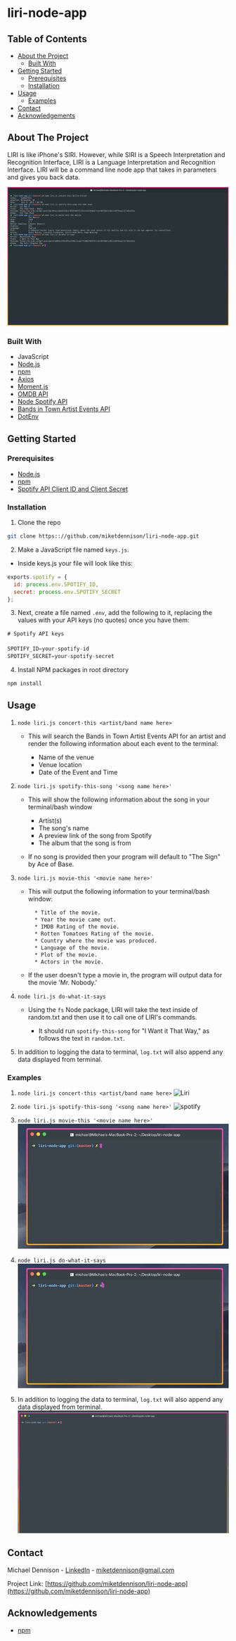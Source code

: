 # liri-node-app

## Table of Contents

* [About the Project](#about-the-project)
  * [Built With](#built-with)
* [Getting Started](#getting-started)
  * [Prerequisites](#prerequisites)
  * [Installation](#installation)
* [Usage](#usage)
  * [Examples](#examples)
* [Contact](#contact)
* [Acknowledgements](#acknowledgements)

## About The Project
LIRI is like iPhone's SIRI. However, while SIRI is a Speech Interpretation and Recognition Interface, LIRI is a Language Interpretation and Recognition Interface. LIRI will be a command line node app that takes in parameters and gives you back data.  


![Liri][product-screenshot]

### Built With
* JavaScript
* [Node.js](https://nodejs.org/en/)
* [npm](https://www.npmjs.com/)
* [Axios](https://www.npmjs.com/package/axios)
* [Moment.js](https://www.npmjs.com/package/moment)
* [OMDB API](http://www.omdbapi.com/)
* [Node Spotify API](https://www.npmjs.com/package/node-spotify-api)
* [Bands in Town Artist Events API](http://www.artists.bandsintown.com/bandsintown-api)
* [DotEnv](https://www.npmjs.com/package/dotenv)

## Getting Started

### Prerequisites
* [Node.js](https://nodejs.org/en/)
* [npm](https://npmjs.com/getnpm)
* [Spotify API Client ID and Client Secret](https://developer.spotify.com/documentation/general/guides/app-settings/)

### Installation
1. Clone the repo
```sh
git clone https:://github.com/miketdennison/liri-node-app.git
```

2. Make a JavaScript file named `keys.js`.

* Inside keys.js your file will look like this:

```js
exports.spotify = {
  id: process.env.SPOTIFY_ID,
  secret: process.env.SPOTIFY_SECRET
};
```

3. Next, create a file named `.env`, add the following to it, replacing the values with your API keys (no quotes) once you have them:

```js
# Spotify API keys

SPOTIFY_ID=your-spotify-id
SPOTIFY_SECRET=your-spotify-secret

```

4. Install NPM packages in root directory
```sh
npm install
```

## Usage

1. `node liri.js concert-this <artist/band name here>`

   * This will search the Bands in Town Artist Events API for an artist and render the following information about each event to the terminal:

     * Name of the venue
     * Venue location
     * Date of the Event and Time

2. `node liri.js spotify-this-song '<song name here>'`

   * This will show the following information about the song in your terminal/bash window

     * Artist(s)
     * The song's name
     * A preview link of the song from Spotify
     * The album that the song is from

   * If no song is provided then your program will default to "The Sign" by Ace of Base.

3. `node liri.js movie-this '<movie name here>'`

   * This will output the following information to your terminal/bash window:

     ```
       * Title of the movie.
       * Year the movie came out.
       * IMDB Rating of the movie.
       * Rotten Tomatoes Rating of the movie.
       * Country where the movie was produced.
       * Language of the movie.
       * Plot of the movie.
       * Actors in the movie.
     ```

   * If the user doesn't type a movie in, the program will output data for the movie 'Mr. Nobody.'

4. `node liri.js do-what-it-says`

   * Using the `fs` Node package, LIRI will take the text inside of random.txt and then use it to call one of LIRI's commands.

     * It should run `spotify-this-song` for "I Want it That Way," as follows the text in `random.txt`.

5. In addition to logging the data to terminal, `log.txt` will also append any data displayed from terminal.


### Examples
1. `node liri.js concert-this <artist/band name here>`
  ![Liri][concert-screenshot]

2. `node liri.js spotify-this-song '<song name here>'`
  ![spotify][spotify-screenshot]

3. `node liri.js movie-this '<movie name here>'`
  ![omdb][movie-screenshot]

4. `node liri.js do-what-it-says`
  ![random-txt][random-screenshot]

5. In addition to logging the data to terminal, `log.txt` will also append any data displayed from terminal.
  ![log-txt][log-screenshot]

## Contact

Michael Dennison - [LinkedIn](https://linkedin.com/in/michaeltdennison) - miketdennison@gmail.com

Project Link: [https://github.com/miketdennison/liri-node-app](https://github.com/miketdennison/liri-node-app)

## Acknowledgements
* [npm](https://www.npmjs.com/)

<!-- IMAGES -->
[product-screenshot]: ./screenshots/intro.png
[concert-screenshot]: ./screenshots/concert-this.gif
[spotify-screenshot]: ./screenshots/spotify-this-song.gif
[movie-screenshot]: ./screenshots/movie-this.gif
[random-screenshot]: ./screenshots/do-what-it-says.gif
[log-screenshot]: ./screenshots/log-txt.gif

